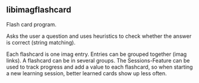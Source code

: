 ## libimagflashcard

Flash card program.

Asks the user a question and uses heuristics to check whether the answer is
correct (string matching).

Each flashcard is one imag entry. Entries can be grouped together (imag
links). A flashcard can be in several groups.
The Sessions-Feature can be used to track progress and add a value to each
flashcard, so when starting a new learning session, better learned cards show
up less often.


